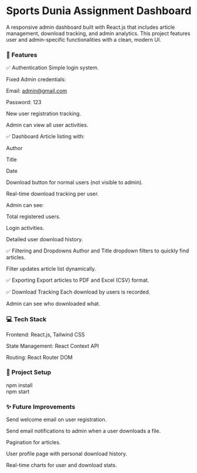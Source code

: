 
# Sports Dunia Assignment Dashboard
A responsive admin dashboard built with React.js that includes  article management, download tracking, and admin analytics. This project features user and admin-specific functionalities with a clean, modern UI.

### 🚀 Features
✅ Authentication
Simple login system.

Fixed Admin credentials:

Email: admin@gmail.com

Password: 123

New user registration tracking.

Admin can view all user activities.

✅ Dashboard
Article listing with:

Author

Title

Date

Download button for normal users (not visible to admin).

Real-time download tracking per user.

Admin can see:

Total registered users.

Login activities.

Detailed user download history.

✅ Filtering and Dropdowns
Author and Title dropdown filters to quickly find articles.

Filter updates article list dynamically.

✅ Exporting
Export articles to PDF and Excel (CSV) format.

✅ Download Tracking
Each download by users is recorded.

Admin can see who downloaded what.



### 💻 Tech Stack
Frontend: React.js, Tailwind CSS

State Management: React Context API

Routing: React Router DOM

### 📂 Project Setup

npm install</br>
npm start
### ✨ Future Improvements
Send welcome email on user registration.

Send email notifications to admin when a user downloads a file.

Pagination for articles.

User profile page with personal download history.

Real-time charts for user and download stats.
